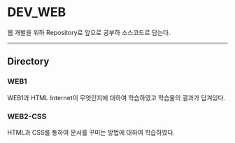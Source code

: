 # DEV_WEB  
웹 개발을 위하 Repository로 앞으로 공부하 소스코드르 담는다.  

---  

## Directory  

### WEB1  
WEB1과 HTML Internet이 무엇인지에 대하여 학습하였고 학습물의 결과가 담겨있다.  
  
### WEB2-CSS
HTML과 CSS를 통하여 문서를 꾸미는 방법에 대하여 학습하였다.
